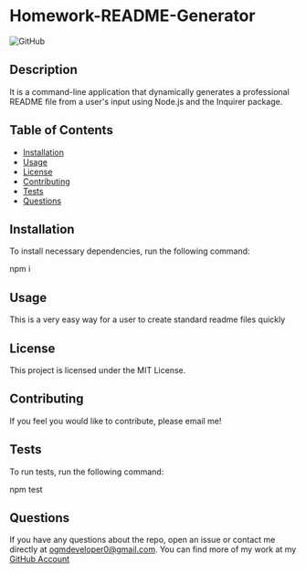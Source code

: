 
  # Homework-README-Generator
  ![GitHub](https://img.shields.io/github/license/ogmedina/Homework-README-Generator)

  ## Description
  It is a command-line application that dynamically generates a professional README file from a user's input using Node.js and the Inquirer package.

  ## Table of Contents

  * [Installation](#installation)
  * [Usage](#usage)
  * [License](#license)
  * [Contributing](#contributing)
  * [Tests](#tests)
  * [Questions](#questions)

  ## Installation
  To install necessary dependencies, run the following command:

  npm i

  ## Usage 
  This is a very easy way for a user to create standard readme files quickly

  ## License
  This project is licensed under the MIT License.

  ## Contributing
  If you feel you would like to contribute, please email me!

  ## Tests
  To run tests, run the following command:

  npm test

  ## Questions
  If you have any questions about the repo, open an issue or contact me directly at ogmdeveloper0@gmail.com. You 
  can find more of my work at my [GitHub Account](https://github.com/ogmedina/)
  

